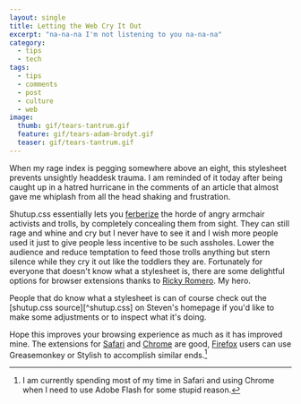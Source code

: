 ```yaml
---
layout: single
title: Letting the Web Cry It Out
excerpt: "na-na-na I'm not listening to you na-na-na"
category: 
  - tips
  - tech
tags: 
  - tips
  - comments
  - post
  - culture
  - web
image:
  thumb: gif/tears-tantrum.gif
  feature: gif/tears-adam-brodyt.gif
  teaser: gif/tears-tantrum.gif
---
```


When my rage index is pegging somewhere above an eight, this stylesheet prevents unsightly headdesk trauma.  I am reminded of it today after being caught up in a hatred hurricane in the comments of an article that almost gave me whiplash from all the head shaking and frustration.

Shutup.css essentially lets you [ferberize](https://en.wikipedia.org/wiki/Ferber_method) the horde of angry armchair activists and trolls, by completely concealing them from sight. They can still rage and whine and cry but I never have to see it and I wish more people used it just to give people less incentive to be such assholes. Lower the audience and reduce temptation to feed those trolls anything but stern silence while they cry it out like the toddlers they are.  Fortunately for everyone that doesn't know what a stylesheet is, there are some delightful options for browser extensions thanks to [Ricky Romero](https://rickyromero.com/shutup/). My hero.

People that do know what a stylesheet is can of course check out the [shutup.css source][^shutup.css] on Steven's homepage if you'd like to make some adjustments or to inspect what it's doing.

Hope this improves your browsing experience as much as it has improved mine.  The extensions for [Safari][] and [Chrome][] are good, [Firefox][] users can use Greasemonkey or Stylish to accomplish similar ends.[^1]

[shutup.css]: http://stevenf.com/pages/shutup.css.html
[Ricky Romero]: http://shutup.rickyromero.com/
[ferberize]: http://en.wikipedia.org/wiki/Ferber_method
[Safari]: http://rickyromero.net/misc/SafariExtensions/ShutUp.safariextz
[Chrome]: https://chrome.google.com/webstore/detail/oklfoejikkmejobodofaimigojomlfim?hl=en-US&gl=US
[Firefox]: http://userstyles.org/
[shutup.css source]: http://stevenf.com/pages/shutup/shutup-latest.css

[^1]: I am currently spending most of my time in Safari and using Chrome when I need to use Adobe Flash for some stupid reason. 

